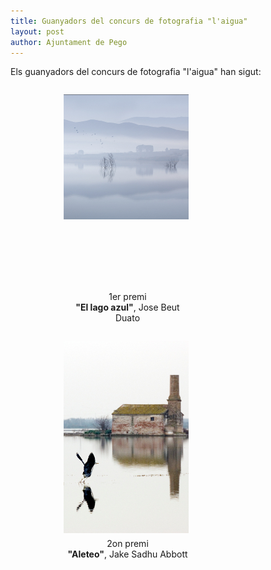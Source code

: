 ```yaml
---
title: Guanyadors del concurs de fotografia "l'aigua"
layout: post
author: Ajuntament de Pego
---
```

Els guanyadors del concurs de fotografia "l'aigua" han sigut:

<div style="width: 414px; margin: 0 auto;">
    <figure style="width:205px; display: inline-block; vertical-align: top;">
        <a style="display: block; min-height: 310px; margin:0 auto;" href="/images/news/20130612-concurs-aigua-lago-azul-big.jpg">
            <img src="/images/news/20130612-concurs-aigua-lago-azul-small.jpg" alt="El lago azul">
        </a>
        <figcaption style="margin-top: 5px;">
            <div style="text-align: center;">
                1er premi
            </div>
            <div style="text-align:center">
                <strong>"El lago azul"</strong>, Jose Beut Duato
            </div>
        </figcaption>
    </figure>
    <figure style="width:205px; display: inline-block; vertical-align: top;">
        <a style="display: block; min-height: 310px; margin:0 auto;" href="/images/news/20130612-concurs-aigua-aleteo-big.jpg">
            <img src="/images/news/20130612-concurs-aigua-aleteo-small.jpg" alt="Aleteo">
        </a>
        <figcaption style="margin-top: 5px;">
            <div style="text-align:center;">
                2on premi
            </div>
            <div style="text-align: center;">
                <strong>"Aleteo"</strong>, Jake Sadhu Abbott
            </div>
        </figcaption>
    </figure>
</div>